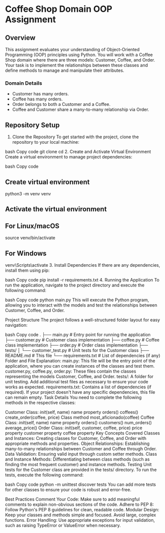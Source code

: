 # Coffee Shop Domain OOP Assignment

## Overview
This assignment evaluates your understanding of Object-Oriented Programming (OOP) principles using Python. You will work with a Coffee Shop domain where there are three models: Customer, Coffee, and Order. Your task is to implement the relationships between these classes and define methods to manage and manipulate their attributes.

### Domain Details
- Customer has many orders.
- Coffee has many orders.
- Order belongs to both a Customer and a Coffee.
- Coffee and Customer share a many-to-many relationship via Order.

## Repository Setup
1. Clone the Repository
To get started with the project, clone the repository to your local machine:

bash
Copy code
git clone <your-repo-url>
cd <your-repo-folder>
2. Create and Activate Virtual Environment
Create a virtual environment to manage project dependencies:

bash
Copy code
## Create virtual environment
python3 -m venv venv

## Activate the virtual environment
## For Linux/macOS
source venv/bin/activate

## For Windows
venv\Scripts\activate
3. Install Dependencies
If there are any dependencies, install them using pip:

bash
Copy code
pip install -r requirements.txt
4. Running the Application
To run the application, navigate to the project directory and execute the following command:

bash
Copy code
python main.py
This will execute the Python program, allowing you to interact with the models and test the relationships between Customer, Coffee, and Order.

Project Structure
The project follows a well-structured folder layout for easy navigation:

bash
Copy code
.
├── main.py                # Entry point for running the application
├── customer.py            # Customer class implementation
├── coffee.py              # Coffee class implementation
├── order.py               # Order class implementation
├── tests/
│   └── customer_test.py    # Unit tests for the Customer class
├── README.md              # This file
└── requirements.txt       # List of dependencies (if any)
Folder and File Explanation:
main.py: This file will be the entry point of the application, where you can create instances of the classes and test them.
customer.py, coffee.py, order.py: These files contain the classes representing the models Customer, Coffee, and Order.
tests/: A folder for unit testing. Add additional test files as necessary to ensure your code works as expected.
requirements.txt: Contains a list of dependencies (if required). If your project doesn't have any specific dependencies, this file can remain empty.
Task Details
You need to complete the following methods in the respective classes:

Customer Class:
_init_(self, name)
name property
orders()
coffees()
create_order(coffee, price)
Class method most_aficionado(coffee)
Coffee Class:
_init_(self, name)
name property
orders()
customers()
num_orders()
average_price()
Order Class:
_init_(self, customer, coffee, price)
price property
customer property
coffee property
Key Concepts Covered
Classes and Instances: Creating classes for Customer, Coffee, and Order with appropriate methods and properties.
Object Relationships: Establishing many-to-many relationships between Customer and Coffee through Order.
Data Validation: Ensuring valid input through custom setter methods.
Class and Instance Methods: Differentiating between class methods (such as finding the most frequent customer) and instance methods.
Testing
Unit tests for the Customer class are provided in the tests/ directory. To run the tests, execute the following command:

bash
Copy code
python -m unittest discover tests
You can add more tests for other classes to ensure your code is robust and error-free.

Best Practices
Comment Your Code: Make sure to add meaningful comments to explain non-obvious sections of the code.
Adhere to PEP 8: Follow Python's PEP 8 guidelines for clean, readable code.
Modular Design: Keep your classes and methods simple and focused. Avoid large, complex functions.
Error Handling: Use appropriate exceptions for input validation, such as raising TypeError or ValueError when necessary.

